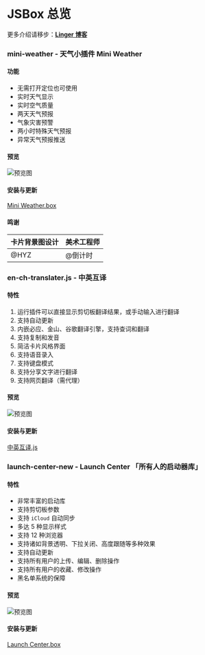 # JSBox 总览

更多介绍请移步：[**Linger 博客**](https://www.liuguogy.com)

### mini-weather - 天气小插件 Mini Weather

#### 功能

- 无需打开定位也可使用
- 实时天气显示
- 实时空气质量
- 两天天气预报
- 气象灾害预警
- 两小时特殊天气预报
- 异常天气预报推送

#### 预览

![预览图](https://i.loli.net/2019/04/12/5cb04f7a509a5.jpg)

#### 安装与更新

[Mini Weather.box](https://xteko.com/redir?name=Mini%20Weather&url=https%3A%2F%2Fgithub.com%2FLiuGuoGY%2FJSBox-addins%2Fblob%2Fmaster%2Fmini-weather%2F.output%2FMiniWeather.box)

#### 鸣谢

| 卡片背景图设计 | 美术工程师 |
| :------ | :------ |
| @HYZ | @倒计时 |


### en-ch-translater.js - 中英互译

#### 特性

1. 运行插件可以直接显示剪切板翻译结果，或手动输入进行翻译
2. 支持自动更新
3. 内嵌必应、金山、谷歌翻译引擎，支持查词和翻译
4. 支持复制和发音
5. 简洁卡片风格界面
6. 支持语音录入
7. 支持键盘模式
8. 支持分享文字进行翻译
9. 支持网页翻译（需代理）

#### 预览

![预览图](https://i.loli.net/2018/11/15/5bed25ffcca97.jpg)

#### 安装与更新

[中英互译.js](https://xteko.com/redir?name=%E4%B8%AD%E8%8B%B1%E4%BA%92%E8%AF%91&url=https%3A%2F%2Fraw.githubusercontent.com%2FLiuGuoGY%2FJSBox-addins%2Fmaster%2Fen-ch-translater.js&icon=icon_162.png)

### launch-center-new - Launch Center 「所有人的启动器库」

#### 特性
- 非常丰富的启动库
- 支持剪切板参数
- 支持 `iCloud` 自动同步
- 多达 5 种显示样式
- 支持 12 种浏览器
- 支持诸如背景透明、下拉关闭、高度跟随等多种效果
- 支持自动更新
- 支持所有用户的上传、编辑、删除操作
- 支持所有用户的收藏、修改操作
- 黑名单系统的保障

#### 预览

![预览图](https://i.loli.net/2018/12/16/5c163c2f52844.jpg)

#### 安装与更新

[Launch Center.box](https://xteko.com/redir?name=Launch%20Center&url=https%3A%2F%2Fgithub.com%2FLiuGuoGY%2FJSBox-addins%2Fblob%2Fmaster%2Flaunch-center-new%2F.output%2FLaunch%2520Center%2520New.box)
